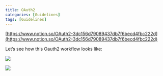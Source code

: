 ```yaml
---
title: OAuth2
categories: [Guidelines]
tags: [Guidelines]
---
```


[https://www.notion.so/OAuth2-3dc156d79089437db7f6becd4fbc222d](https://www.notion.so/OAuth2-3dc156d79089437db7f6becd4fbc222d)


Let’s see how this Oauth2 workflow looks like:


![](https://s3.us-west-2.amazonaws.com/secure.notion-static.com/3bce41e0-99e8-4ebd-9701-e2bc9cbb79a2/Untitled.png?X-Amz-Algorithm=AWS4-HMAC-SHA256&X-Amz-Content-Sha256=UNSIGNED-PAYLOAD&X-Amz-Credential=AKIAT73L2G45EIPT3X45%2F20230606%2Fus-west-2%2Fs3%2Faws4_request&X-Amz-Date=20230606T201631Z&X-Amz-Expires=3600&X-Amz-Signature=ba147ce6285a135e09423221693a054cec3f90f70734307223d5258743847e3b&X-Amz-SignedHeaders=host&x-id=GetObject)


![](https://s3.us-west-2.amazonaws.com/secure.notion-static.com/27d32b66-de43-41de-80f7-7edb81d1190f/Untitled.png?X-Amz-Algorithm=AWS4-HMAC-SHA256&X-Amz-Content-Sha256=UNSIGNED-PAYLOAD&X-Amz-Credential=AKIAT73L2G45EIPT3X45%2F20230606%2Fus-west-2%2Fs3%2Faws4_request&X-Amz-Date=20230606T201631Z&X-Amz-Expires=3600&X-Amz-Signature=c3fd8c35a45cfdb65cf34a3fec23431ddd0168ffae52c640ffd691badfedda0a&X-Amz-SignedHeaders=host&x-id=GetObject)

